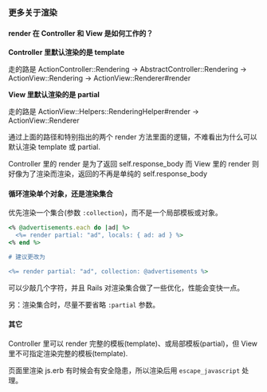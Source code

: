 ### 更多关于渲染

#### render 在 Controller 和 View 是如何工作的？

**Controller 里默认渲染的是 template**

走的路是 ActionController::Rendering -> AbstractController::Rendering -> ActionView::Rendering -> ActionView::Renderer#render

**View 里默认渲染的是 partial**

走的路是 ActionView::Helpers::RenderingHelper#render -> ActionView::Renderer

通过上面的路径和特别指出的两个 render 方法里面的逻辑，不难看出为什么可以默认渲染 template 或 partial.

Controller 里的 render 是为了返回 self.response_body
而 View 里的 render 则好像为了渲染而渲染，返回的不再是单纯的 self.response_body

#### 循环渲染单个对象，还是渲染集合

优先渲染一个集合(参数 `:collection`)，而不是一个局部模板或对象。

```ruby
<% @advertisements.each do |ad| %>
  <%= render partial: "ad", locals: { ad: ad } %>
<% end %>

# 建议更改为

<%= render partial: "ad", collection: @advertisements %>
```

可以少敲几个字符，并且 Rails 对渲染集合做了一些优化，性能会变快一点。

另：渲染集合时，尽量不要省略 `:partial` 参数。

#### 其它

Controller 里可以 render 完整的模板(template)、或局部模板(partial)，但 View 里不可指定渲染完整的模板(template).

页面里渲染 js.erb 有时候会有安全隐患，所以渲染后用 `escape_javascript` 处理。

